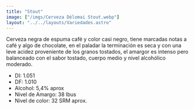 ```yaml
---
title: "Stout"
image: ["/imgs/Cerveza Délomai Stout.webp"] 
layout: "../../layouts/Variedades.astro"
---
```

Cerveza negra de espuma café y color casi negro, tiene marcadas notas a café y algo de chocolate, en el paladar la terminación es seca y con una leve acidez proveniente de los granos tostados, el amargor es intenso pero balanceado con el sabor tostado, cuerpo medio y nivel alcohólico moderado.

<ul id="custom-list">
    <li>DI: 1.051</li>
    <li>DF: 1.010</li>
    <li>Alcohol: 5,4% aprox</li>
    <li>Nivel de Amargo: 38 Ibus</li>
    <li>Nivel de color: 32 SRM aprox.</li>
</ul>